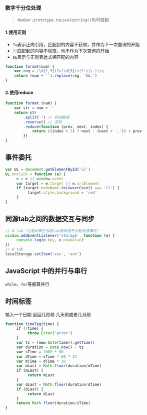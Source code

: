 <a id="数字千分位处理"></a>

### 数字千分位处理

> `Number.prototype.toLocaleString()`也可做到

#### 1.使用正则

* `?=`表示正向引用，匹配到的内容不获取，并作为下一次查询的开始
*  `?:`匹配到的内容不获取，也不作为下次查询的开始
* `$&`表示与正则表达式相匹配的内容

```js
function format(num) {
	var reg = /\d{1,3}(?=(\d{3})+(?:$|\.))/g
	return (num + '').replace(reg, '$&,')
}
```

#### 2.使用reduce

```js
function format (num) {
	var str = num + ''
	return str
		.split('') // 拆成数组
		.reverse() // 反转
		.reduce(function (prev, next, index) {
			return ((index % 3) ? next : (next + ',')) + prev
		})
}
```

<a id="事件委托"></a>

## 事件委托

```js
var UL = document.getElementById('ul')
UL.onclick = function (e) {
     e = e || window.event
     var target = e.target || e.srcElement
     if (target.nodeName.toLowserCase() === 'li') {
          target.style.background = 'red'
     }
}
```

## 同源tab之间的数据交互与同步

```js
// A tab（注意如果在当前tab修改值不会触发该事件）
window.addEventListener('storage', function (e) {
     console.log(e.key, e.newValue)
})
// B tab
localStorage.setItem('xxx', 'xxx')
```


## JavaScript 中的并行与串行

`while`、`for`等都算并行



## 时间标签

输入一个日期 返回几秒前 几天前或者几月前

```js
function timeTag(time) {
     if (!time) {
          throw Error('error')
     }
     var ts = (new Date(time)).getTime()
     var duration = Date.now() - ts
     var sTime = 1000 * 60
     var dTime = sTime * 60 * 24
     var mTime = dTime * 30
     var mLast = Math.floor(duration/mTime)
     if (mLast) {
          return mLast
     }
     var dLast = Math.floor(duration/dTime)
     if (dLast) {
          return dLast
     }
     return Math.floor(duration/sTime)
}
```
